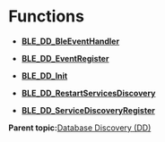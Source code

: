 # Functions

-   **[BLE\_DD\_BleEventHandler](GUID-F6E3FA78-163A-4D0F-A49E-A898D0FB995F.md)**  

-   **[BLE\_DD\_EventRegister](GUID-1D08947B-0BCB-4916-B0E9-C31CE2E86CA9.md)**  

-   **[BLE\_DD\_Init](GUID-5E63B5E0-21F7-4152-B256-057A8FCC922B.md)**  

-   **[BLE\_DD\_RestartServicesDiscovery](GUID-BDDEA869-EBE5-49E2-B97A-CD3D3BD71E42.md)**  

-   **[BLE\_DD\_ServiceDiscoveryRegister](GUID-0B3A03D9-F92B-4EA0-A60D-CF204F649C97.md)**  


**Parent topic:**[Database Discovery \(DD\)](GUID-7228414F-260A-4A2D-A1A2-3BE5372EED98.md)

